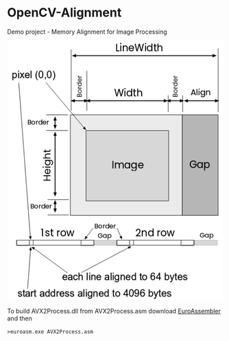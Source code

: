 # OpenCV-Alignment
Demo project - Memory Alignment for Image Processing

![image-20231115165002738](assets/image-20231115165002738.png)

To build AVX2Process.dll from AVX2Process.asm download [EuroAssembler](https://euroassembler.eu/download/) and then

```
>euroasm.exe AVX2Process.asm 
```

